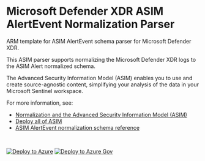 # Microsoft Defender XDR ASIM AlertEvent Normalization Parser

ARM template for ASIM AlertEvent schema parser for Microsoft Defender XDR.

This ASIM parser supports normalizing the Microsoft Defender XDR logs to the ASIM Alert normalized schema.


The Advanced Security Information Model (ASIM) enables you to use and create source-agnostic content, simplifying your analysis of the data in your Microsoft Sentinel workspace.

For more information, see:

- [Normalization and the Advanced Security Information Model (ASIM)](https://aka.ms/AboutASIM)
- [Deploy all of ASIM](https://aka.ms/DeployASIM)
- [ASIM AlertEvent normalization schema reference](https://aka.ms/ASimAlertEventDoc)

<br>

[![Deploy to Azure](https://aka.ms/deploytoazurebutton)](https://portal.azure.com/#create/Microsoft.Template/uri/https%3A%2F%2Fraw.githubusercontent.com%2FAzure%2FAzure-Sentinel%2Fmaster%2FParsers%2FASimAlertEvent%2FARM%2FASimAlertEventMicrosoftDefenderXDR%2FASimAlertEventMicrosoftDefenderXDR.json) [![Deploy to Azure Gov](https://aka.ms/deploytoazuregovbutton)](https://portal.azure.us/#create/Microsoft.Template/uri/https%3A%2F%2Fraw.githubusercontent.com%2FAzure%2FAzure-Sentinel%2Fmaster%2FParsers%2FASimAlertEvent%2FARM%2FASimAlertEventMicrosoftDefenderXDR%2FASimAlertEventMicrosoftDefenderXDR.json)
